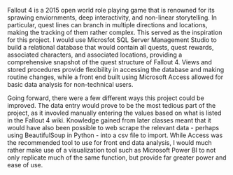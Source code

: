 Fallout 4 is a 2015 open world role playing game that is renowned for its sprawing enviornments, deep interactivity, and non-linear storytelling. In particular, quest lines can branch in multiple directions and locations, making the tracking of them rather complex. This served as the inspiration for this project. I would use Microsfot SQL Server Management Studio to build a relational database that would contain all quests, quest rewards, associated characters, and associated locations, providing a comprehensive snapshot of the quest structure of Fallout 4. Views and stored procedures provide flexibility in accessing the database and making routine changes, while a front end built using Microsoft Access allowed for basic data analysis for non-technical users.

Going forward, there were a few different ways this project could be improved. The data entry would prove to be the most tedious part of the project, as it invovled manually entering the values based on what is listed in the Fallout 4 wiki. Knowledge gained from later classes meant that it would have also been possible to web scrape the relevant data - perhaps using BeautifulSoup in Python - into a csv file to import. While Access was the recommended tool to use for front end data analysis, I would much rather make use of a visualization tool such as Microsoft Power BI to not only replicate much of the same function, but provide far greater power and ease of use.
